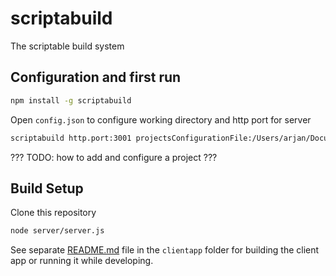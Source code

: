 # scriptabuild

The scriptable build system

## Configuration and first run

``` bash
npm install -g scriptabuild
```

Open `config.json` to configure working directory and http port for server


``` bash
scriptabuild http.port:3001 projectsConfigurationFile:/Users/arjan/Documents/dev/scriptabuild/projects.json workingDirectory:/Users/arjan/Documents/dev/test/t1/ws1
```

??? TODO: how to add and configure a project ???


## Build Setup

Clone this repository
 
``` bash
node server/server.js
```


See separate [README.md](clientapp/README.md) file in the `clientapp` folder for building the client app or running it while developing.

